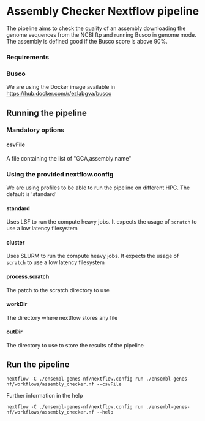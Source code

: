 # Assembly Checker Nextflow pipeline
  
The pipeline aims to check the quality of an assembly downloading the genome sequences from the NCBI ftp and running Busco in genome mode. The assembly is defined good if the Busco score is above 90%.

### Requirements

### Busco
We are using the Docker image available in https://hub.docker.com/r/ezlabgva/busco

## Running the pipeline


### Mandatory options

#### csvFile
A file containing the list of "GCA,assembly name"

### Using the provided nextflow.config
We are using profiles to be able to run the pipeline on different HPC. The default is 'standard'

#### standard
Uses LSF to run the compute heavy jobs. It expects the usage of `scratch` to use a low latency filesystem

#### cluster
Uses SLURM to run the compute heavy jobs. It expects the usage of `scratch` to use a low latency filesystem

#### process.scratch
The patch to the scratch directory to use

#### workDir
The directory where nextflow stores any file

#### outDir
The directory to use to store the results of the pipeline


## Run the pipeline

```
nextflow -C ./ensembl-genes-nf/nextflow.config run ./ensembl-genes-nf/workflows/assembly_checker.nf --csvFile 
```

Further information in the help

```
nextflow -C ./ensembl-genes-nf/nextflow.config run ./ensembl-genes-nf/workflows/assembly_checker.nf --help
```
